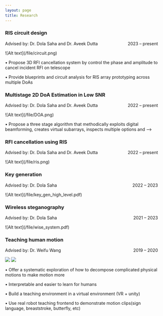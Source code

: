 ```yaml
---
layout: page
title: Research
---
```


<!-- **Not Pure Poole** is a simple, beautiful, and powerful Jekyll theme for blogs. It is built on [Poole](https://github.com/poole/poole) and [Pure](https://purecss.io/).

For more information about Not Pure Poole, please browse the [README](https://github.com/vszhub/not-pure-poole) file.


[Email](mailto://xwei4@albany.edu)  /  [Google Scholar](https://scholar.google.com/citations?user=k_yYzV4AAAAJ&hl=en)  /  [Linkedin](https://www.linkedin.com/in/xue-wei-752275231/)  /  CV
 -->
 

<!-- <h2>Research</h2> -->

<h3>RIS circuit design </h3>
  <p style="text-align:left;">
        Advised by: Dr. Dola Saha and Dr. Aveek Dutta 
       <span style="float:right;">
        2023 – present
       </span>
  </p>
  ![Alt text](/file/circuit.png)
<!--   <img src="/file/DOA.png" width="200"> -->
  <p> • Propose 3D RFI cancellation system by control the phase and amplitude to cancel incident RFI on telescope</p>
  <p> • Provide blueprints and circuit analysis for RIS array prototyping across multiple DoAs</p>

<h3>Multistage 2D DoA Estimation in Low SNR</h3>
  <p style="text-align:left;">
        Advised by: Dr. Dola Saha and Dr. Aveek Dutta 
       <span style="float:right;">
        2022 – present
       </span>
  </p>
  ![Alt text](/file/DOA.png)
<!--   <img src="/file/DOA.png" width="200"> -->
  <p> • Propose a three stage algorithm that methodically exploits digital beamforming, creates virtual subarrays, inspects multiple options and        -->
<!-- <!--   introduces clustering to estimate the DoA in low SNRs</p> -->

<h3>RFI cancellation using RIS</h3>
  <p style="text-align:left;">
        Advised by: Dr. Dola Saha and Dr. Aveek Dutta 
       <span style="float:right;">
        2022 – present
       </span>
  </p>
<!--   ![Alt text](/file/wise_system.pdf) -->
![Alt text](/file/ris.png)
<!--   ![Alt text](/file/wise_system.pdf) -->
<!--   <p> • Estimate incident RFI of the telescope and configure Reconfigurable Intelligent Surface(number, spacing, etc.)</p>
  <p> • Find the solution of amplitude and phase of each element of RIS to reflect incident RFI of RIS in order to cancel RFI in the telescope</p> -->

<h3>Key generation</h3>
<!--   <p> Advised by: Dr. Dola Saha 2022 – 2023</p>  -->
  <p style="text-align:left;">
      Advised by: Dr. Dola Saha 
     <span style="float:right;">
      2022 – 2023
     </span>
  </p>
  ![Alt text](/file/key_gen_high_level.pdf)
<!--   <p> • Propose a Key Generation model using neural networks from wireless Channels</p>
  <p> • Extract the implicit features of channel in a compressed form to derive keys with high KGR and low KDR</p>
 -->
<h3>Wireless steganography</h3>
<!--   <p> Advised by: Dr. Dola Saha 2021 – 2023</p>  -->
 <p style="text-align:left;">
      Advised by: Dr. Dola Saha 
     <span style="float:right;">
      2021 – 2023
     </span>
  </p>
  ![Alt text](/file/wise_system.pdf)
<!--  <p> • Design a complex-valued neural network to hide the transmission of secret signals</p>
 <p> • This method has nothing to do with any properties of the covert signal (such as waveform or modulation order)</p>
 <p> • Use complex-valued neural networks, which is more powerful and has a faster learning speed than real-valued neural network</p>
 <p> • Transmit signals over the air and apply the transfer learning method to retrain the model again to further optimize the system and get a lower bit error rate </p> -->

<h3>Teaching human motion</h3>
<!--  <p> Advised by: Dr. Weifu Wang 2019 – 2020</p>  -->
 <p style="text-align:left;">
      Advised by: Dr. Weifu Wang 
     <span style="float:right;">
      2019 – 2020
     </span>
</p>

<!--  ![Alt text](/file/IMG_3674-2-2-2_AdobeExpress.gif) -->
<!-- <p style="text-align:left;">
      <img src="/file/IMG_3668_MOV_AdobeExpress.gif" width="150"> 
     <span style="float:right;">
      <img src="/file/IMG_3668_MOV_AdobeExpress.gif" width="150">
     </span>
</p> -->
 <p><img src="/file/IMG_3668_MOV_AdobeExpress.gif" width="400"> <img src="/file/IMG_3674_MOV_AdobeExpress.gif" width="400"> </p>
<!--  < img style="width:30%;" src="/file/IMG_3668_MOV_AdobeExpress.gif"> &nbsp&nbsp < img style="width:30%;" src="/file/IMG_3668_MOV_AdobeExpress.gif"> -->

<!--  <p float="left">
  <img src="/file/IMG_3668_MOV_AdobeExpress.gif" width="100" />
  <img src="/file/IMG_3674_MOV_AdobeExpress.gif" width="100" /> 
</p>
<img src = "/file/IMG_3668_MOV_AdobeExpress.gif" width ="100" /> <img src = "/file/IMG_3674_MOV_AdobeExpress.gif" width ="100" /> -->
<!-- ![alt](/file/IMG_3668_MOV_AdobeExpress.gif) | ![alt](/file/IMG_3668_MOV_AdobeExpress.gif)
<tr>
    <td> <img src="/file/IMG_3668_MOV_AdobeExpress.gif" alt="Drawing" style="width: 250px;"/> </td>
    <td> <img src="/file/IMG_3668_MOV_AdobeExpress.gif" alt="Drawing" style="width: 250px;"/> </td>
</tr>
|![alt](/file/IMG_3668_MOV_AdobeExpress.gif) | ![alt](/file/IMG_3668_MOV_AdobeExpress.gif) -->
<!-- https://user-images.githubusercontent.com/99225857/209892872-baae0b1d-4e83-4278-b8a4-aaac10cae0eb.mov -->



<!-- <center class="half">
    <img src="/file/IMG_3668_MOV_AdobeExpress.gif" width="100"/><img src="/file/IMG_3668_MOV_AdobeExpress.gif" width="100"/>
</center>
<figure class="third">
    <img src="/file/IMG_3668_MOV_AdobeExpress.gif" width="200"/><img src="/file/IMG_3668_MOV_AdobeExpress.gif" width="200"/>
</figure>
   -->
 <p> • Offer a systematic exploration of how to decompose complicated physical motions to make motion more
 <p> • Interpretable and easier to learn for humans
 <p> • Build a teaching environment in a virtual environment (VR + unity)
 <p> • Use real robot teaching frontend to demonstrate motion clips(sign language, breaststroke, butterfly, etc)</p>

 
 
 
 


